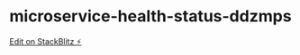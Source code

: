 # microservice-health-status-ddzmps

[Edit on StackBlitz ⚡️](https://stackblitz.com/edit/microservice-health-status-ddzmps)
